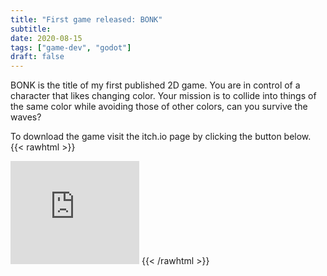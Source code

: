 ```yaml
---
title: "First game released: BONK"
subtitle: 
date: 2020-08-15
tags: ["game-dev", "godot"]
draft: false
---
```


BONK is the title of my first published 2D game. You are in control of a character that likes changing color. Your mission is to collide into things of the same color while avoiding those of other colors, can you survive the waves? 

To download the game visit the itch.io page by clicking the button below.
{{< rawhtml >}}
<br>
<iframe frameborder="0" src="https://itch.io/embed/730739?border_width=0" width="206" height="165"><a href="https://edvinspace.itch.io/bonk">BONK by edvinspace</a></iframe>
{{< /rawhtml >}}

